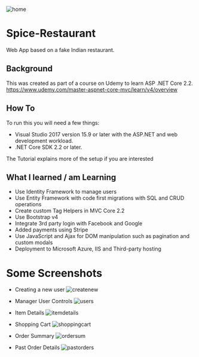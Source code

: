 ![home](https://user-images.githubusercontent.com/15223204/53126092-6113d180-352d-11e9-878b-dcff9b3c85fd.png)

# Spice-Restaurant
Web App based on a fake Indian restaurant.

## Background
This was created as part of a course on Udemy to learn ASP .NET Core 2.2.  <br />
https://www.udemy.com/master-aspnet-core-mvc/learn/v4/overview  <br />

## How To
To run this you will need a few things:
* Visual Studio 2017 version 15.9 or later with the ASP.NET and web development workload.
* .NET Core SDK 2.2 or later.

The Tutorial explains more of the setup if you are interested

## What I learned / am Learning
* Use Identity Framework to manage users
* Use Entity Framework with code first migrations with SQL and CRUD operations
* Create custom Tag Helpers in MVC Core 2.2
* Use Bootstrap v4
* Integrate 3rd party login with Facebook and Google
* Added payments using Stripe
* Use JavaScript and Ajax for DOM manipulation such as pagination and custom modals
* Deployment to Microsoft Azure, IIS and Third-party hosting 

# Some Screenshots
* Creating a new user
![createnew](https://user-images.githubusercontent.com/15223204/53126336-e4352780-352d-11e9-8f7e-8e10e163e64a.png)

* Manager User Controls
![users](https://user-images.githubusercontent.com/15223204/53126362-f57e3400-352d-11e9-94bc-a2dbeae13473.png)

* Item Details
![itemdetails](https://user-images.githubusercontent.com/15223204/53126382-04fd7d00-352e-11e9-955f-d7ab0f085e9b.png)

* Shopping Cart
![shoppingcart](https://user-images.githubusercontent.com/15223204/53126413-121a6c00-352e-11e9-874d-bbc3125a02be.png)

* Order Summary
![ordersum](https://user-images.githubusercontent.com/15223204/53126438-1cd50100-352e-11e9-9d8b-b0f2d09dfdbc.png)

* Past Order Details
![pastorders](https://user-images.githubusercontent.com/15223204/53126469-28c0c300-352e-11e9-8ece-aadf423c3290.png)
